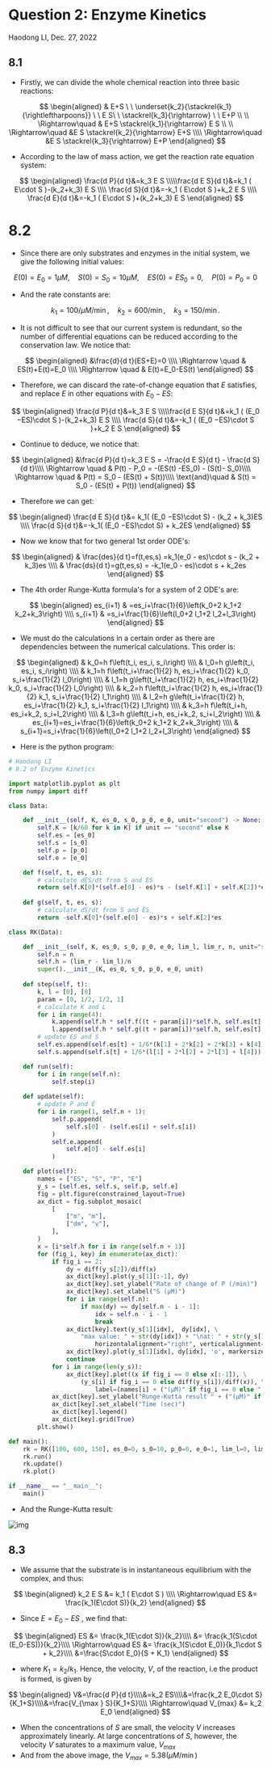 # Question 2: Enzyme Kinetics

Haodong LI, Dec. 27, 2022

## 8.1

- Firstly, we can divide the whole chemical reaction into three basic reactions:

$$
\begin{aligned}
& E+S \ \ \underset{k_2}{\stackrel{k_1}{\rightleftharpoons}} \ \ E S\ \  \stackrel{k_3}{\rightarrow} \ \ E+P \\ \\
\Rightarrow\quad & E+S \stackrel{k_1}{\rightarrow} E S
\\ \\
\Rightarrow\quad &E S \stackrel{k_2}{\rightarrow} E+S \\\\
\Rightarrow\quad &E S \stackrel{k_3}{\rightarrow} E+P
\end{aligned}
$$

- According to the law of mass action, we get the reaction rate equation system:

$$
\begin{aligned}
\frac{d P}{d t}&=k_3 E S
\\\\\frac{d E S}{d t}&=k_1 ( E\cdot S )-(k_2+k_3) E S
\\\\
\frac{d S}{d t}&=-k_1 ( E\cdot S )+k_2 E S
\\\\ \frac{d E}{d t}&=-k_1 ( E\cdot S )+(k_2+k_3) E S
\end{aligned}
$$

# 8.2

- Since there are only substrates and enzymes in the initial system, we give the following initial values:

$$
E(0)=E_0 =  1 \mu M ,\quad S(0)=S_0=10 \mu M, \quad ES(0)=ES_0=0, \quad P(0)=P_0=0
$$

- And the rate constants are: 

$$
k_1=100/\mu M/\min, \quad k_2=600 /\min, \quad k_3=150 /\min.
$$

- It is not difficult to see that our current system is redundant, so the number of differential equations can be reduced according to the conservation law. We notice that:

$$
\begin{aligned}
&\frac{d}{d t}(ES+E)=0 \\\\
\Rightarrow \quad & ES(t)+E(t)=E_0
\\\\
\Rightarrow \quad & E(t)=E_0-ES(t)
\end{aligned}
$$

- Therefore, we can discard the rate-of-change equation that $E$ satisfies, and replace $E$ in other equations with $E_0 −ES$:

$$
\begin{aligned}
\frac{d P}{d t}&=k_3 E S
\\\\\frac{d E S}{d t}&=k_1 ( (E_0 −ES)\cdot S )-(k_2+k_3) E S
\\\\
\frac{d S}{d t}&=-k_1 ( (E_0 −ES)\cdot S )+k_2 E S
\end{aligned}
$$

- Continue to deduce, we notice that:

$$
\begin{aligned}
&\frac{d P}{d t}=k_3 E S = -\frac{d E S}{d t} - \frac{d S}{d t}\\\\
\Rightarrow \quad & P(t) - P_0 = -(ES(t) -ES_0) - (S(t)- S_0)\\\\
\Rightarrow \quad &
P(t) = S_0 - (ES(t) + S(t))\\\\
\text{and}\quad & S(t) = S_0 - (ES(t) + P(t))
\end{aligned}
$$

- Therefore we can get:

$$
\begin{aligned}
\frac{d E S}{d t}&= k_1( (E_0 −ES)\cdot S) - (k_2 + k_3)ES
\\\\
\frac{d S}{d t}&=-k_1( (E_0 −ES)\cdot S) + k_2ES
\end{aligned}
$$

- Now we know that for two general 1st order ODE's:

$$
\begin{aligned}
& \frac{des}{d t}=f(t,es,s) =k_1(e_0 - es)\cdot s - (k_2 + k_3)es \\\\
& \frac{ds}{d t}=g(t,es,s) = -k_1(e_0 - es)\cdot s + k_2es
\end{aligned}
$$

- The 4th order Runge-Kutta formula's for a system of 2 ODE's are:

$$
\begin{aligned}
es_{i+1} & =es_i+\frac{1}{6}\left(k_0+2 k_1+2 k_2+k_3\right) \\\\
s_{i+1} & =s_i+\frac{1}{6}\left(l_0+2 l_1+2 l_2+l_3\right)
\end{aligned}
$$

- We must do the calculations in a certain order as there are dependencies between the numerical calculations. This order is:

$$
\begin{aligned}
& k_0=h f\left(t_i, es_i, s_i\right) \\\\
& l_0=h g\left(t_i, es_i, s_i\right) \\\\
& k_1=h f\left(t_i+\frac{1}{2} h, es_i+\frac{1}{2} k_0, s_i+\frac{1}{2} l_0\right) \\\\
& l_1=h g\left(t_i+\frac{1}{2} h, es_i+\frac{1}{2} k_0, s_i+\frac{1}{2} l_0\right) \\\\
& k_2=h f\left(t_i+\frac{1}{2} h, es_i+\frac{1}{2} k_1, s_i+\frac{1}{2} l_1\right) \\\\
& l_2=h g\left(t_i+\frac{1}{2} h, es_i+\frac{1}{2} k_1, s_i+\frac{1}{2} l_1\right) \\\\
& k_3=h f\left(t_i+h, es_i+k_2, s_i+l_2\right) \\\\
& l_3=h g\left(t_i+h, es_i+k_2, s_i+l_2\right) \\\\
& es_{i+1}=es_i+\frac{1}{6}\left(k_0+2 k_1+2 k_2+k_3\right) \\\\
& s_{i+1}=s_i+\frac{1}{6}\left(l_0+2 l_1+2 l_2+l_3\right)
\end{aligned}
$$

- Here is the python program:

```python
# Haodong LI
# 8.2 of Enzyme Kinetics

import matplotlib.pyplot as plt
from numpy import diff

class Data:

    def __init__(self, K, es_0, s_0, p_0, e_0, unit="second") -> None:
        self.K = [k/60 for k in K] if unit == "second" else K
        self.es = [es_0]
        self.s = [s_0]
        self.p = [p_0]
        self.e = [e_0]

    def f(self, t, es, s):
        # calculate dES/dt from S and ES
        return self.K[0]*(self.e[0] - es)*s - (self.K[1] + self.K[2])*es
    
    def g(self, t, es, s):
        # calculate dS/dt from S and ES
        return -self.K[0]*(self.e[0] - es)*s + self.K[2]*es

class RK(Data):

    def __init__(self, K, es_0, s_0, p_0, e_0, lim_l, lim_r, n, unit="second") -> None:
        self.n = n
        self.h = (lim_r - lim_l)/n
        super().__init__(K, es_0, s_0, p_0, e_0, unit)
    
    def step(self, t):
        k, l = [0], [0]
        param = [0, 1/2, 1/2, 1]
        # calculate K and L
        for i in range(4):
            k.append(self.h * self.f((t + param[i])*self.h, self.es[t] + param[i]*k[-1], self.s[t] + param[i]*l[-1]))
            l.append(self.h * self.g((t + param[i])*self.h, self.es[t] + param[i]*k[-1], self.s[t] + param[i]*l[-1]))
        # update ES and S
        self.es.append(self.es[t] + 1/6*(k[1] + 2*k[2] + 2*k[3] + k[4]))
        self.s.append(self.s[t] + 1/6*(l[1] + 2*l[2] + 2*l[3] + l[4]))

    def run(self):
        for i in range(self.n):
            self.step(i)
    
    def update(self):
        # update P and E
        for i in range(1, self.n + 1):
            self.p.append(
                self.s[0] - (self.es[i] + self.s[i])
            )
            self.e.append(
                self.e[0] - self.es[i]
            )

    def plot(self):
        names = ["ES", "S", "P", "E"]
        y_s = [self.es, self.s, self.p, self.e]
        fig = plt.figure(constrained_layout=True)
        ax_dict = fig.subplot_mosaic(
            [
                ["m", "m"],
                ["dm", "v"],
            ],
        )
        x = [i*self.h for i in range(self.n + 1)]
        for (fig_i, key) in enumerate(ax_dict):
            if fig_i == 2:
                dy = diff(y_s[2])/diff(x)
                ax_dict[key].plot(y_s[1][:-1], dy)
                ax_dict[key].set_ylabel("Rate of change of P (/min)")
                ax_dict[key].set_xlabel("S (µM)")
                for i in range(self.n):
                    if max(dy) == dy[self.n - i - 1]:
                        idx = self.n - i - 1
                        break
                ax_dict[key].text(y_s[1][idx],  dy[idx], \
                    "max value: " + str(dy[idx]) + "\nat: " + str(y_s[1][idx]), \
                        horizontalalignment="right", verticalalignment="top", fontsize=17)
                ax_dict[key].plot(y_s[1][idx], dy[idx], 'o', markersize=20, alpha=0.5)
                continue
            for i in range(len(y_s)):
                ax_dict[key].plot((x if fig_i == 0 else x[:-1]), \
                    (y_s[i] if fig_i == 0 else diff(y_s[i])/diff(x)), \
                        label=(names[i] + ("(µM)" if fig_i == 0 else " (µM/sec)")))
            ax_dict[key].set_ylabel("Runge-Kutta result " + ("(µM)" if fig_i == 0 else " (µM/sec)"))
            ax_dict[key].set_xlabel("Time (sec)")
            ax_dict[key].legend()
            ax_dict[key].grid(True)
        plt.show()

def main():
    rk = RK([100, 600, 150], es_0=0, s_0=10, p_0=0, e_0=1, lim_l=0, lim_r=10, n=1000)
    rk.run()
    rk.update()
    rk.plot()

if __name__ == "__main__":
    main()
```

- And the Runge-Kutta result:

![img](https://github.com/LeBronLiHD/NTU_Enzyme_Kinetics/blob/main/result.png)

## 8.3

- We assume that the substrate is in instantaneous equilibrium with the complex, and thus:

$$
\begin{aligned}
k_2 E S &= k_1 ( E\cdot S ) \\\\
\Rightarrow\quad  ES &= \frac{k_1(E\cdot S)}{k_2}
\end{aligned}
$$

- Since $E = E_0 −ES$ , we find that:

$$
\begin{aligned}
ES &= \frac{k_1(E\cdot S)}{k_2}\\\\
&= \frac{k_1(S\cdot (E_0-ES))}{k_2}\\\\
\Rightarrow\quad  ES &= \frac{k_1(S\cdot E_0)}{k_1\cdot S + k_2}\\\\
&=\frac{S\cdot E_0}{S + K_1}
\end{aligned}
$$

- where $K_1=k_2/ k_1$. Hence, the velocity, $V$, of the reaction, i.e the product is formed, is given by

$$
\begin{aligned}
V&=\frac{d P}{d t}\\\\&=k_2 ES\\\\&=\frac{k_2 E_0\cdot S}{K_1+S}\\\\&=\frac{V_{\max } S}{K_1+S}\\\\
\Rightarrow\quad V_{max} &= k_2 E_0
\end{aligned}
$$

- When the concentrations of $S$ are small, the velocity $V$ increases approximately linearly. At large concentrations of $S$, however, the velocity $V$ saturates to a maximum value, $V_{max}$
- And from the above image, the $V_{max} = 5.38 (\mu M/\min)$
